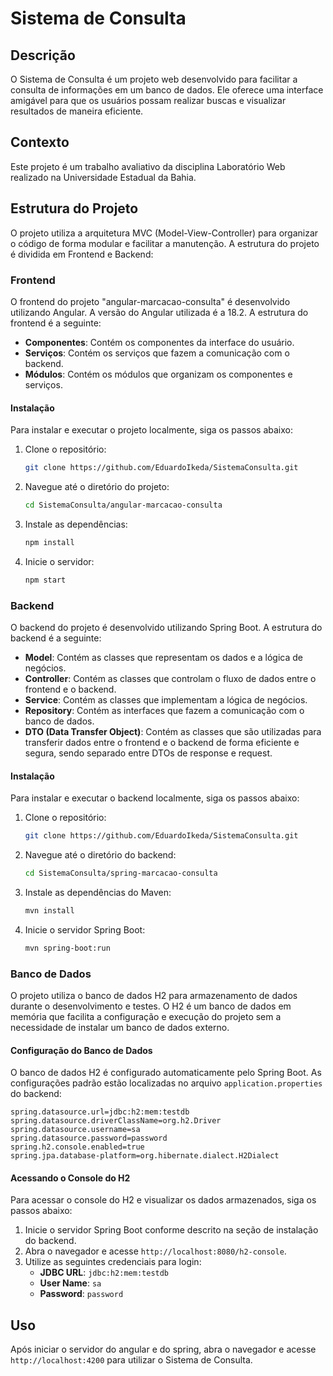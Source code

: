 # Sistema de Consulta

## Descrição
O Sistema de Consulta é um projeto web desenvolvido para facilitar a consulta de informações em um banco de dados. Ele oferece uma interface amigável para que os usuários possam realizar buscas e visualizar resultados de maneira eficiente.

## Contexto
Este projeto é um trabalho avaliativo da disciplina Laboratório Web realizado na Universidade Estadual da Bahia.

## Estrutura do Projeto
O projeto utiliza a arquitetura MVC (Model-View-Controller) para organizar o código de forma modular e facilitar a manutenção. A estrutura do projeto é dividida em Frontend e Backend:

### Frontend
O frontend do projeto "angular-marcacao-consulta" é desenvolvido utilizando Angular. A versão do Angular utilizada é a 18.2. A estrutura do frontend é a seguinte:

- **Componentes**: Contém os componentes da interface do usuário.
- **Serviços**: Contém os serviços que fazem a comunicação com o backend.
- **Módulos**: Contém os módulos que organizam os componentes e serviços.

#### Instalação
Para instalar e executar o projeto localmente, siga os passos abaixo:

1. Clone o repositório:
    ```bash
    git clone https://github.com/EduardoIkeda/SistemaConsulta.git
    ```
2. Navegue até o diretório do projeto:
    ```bash
    cd SistemaConsulta/angular-marcacao-consulta
    ```
3. Instale as dependências:
    ```bash
    npm install
    ```
4. Inicie o servidor:
    ```bash
    npm start
    ```

### Backend
O backend do projeto é desenvolvido utilizando Spring Boot. A estrutura do backend é a seguinte:

- **Model**: Contém as classes que representam os dados e a lógica de negócios.
- **Controller**: Contém as classes que controlam o fluxo de dados entre o frontend e o backend.
- **Service**: Contém as classes que implementam a lógica de negócios.
- **Repository**: Contém as interfaces que fazem a comunicação com o banco de dados.
- **DTO (Data Transfer Object)**: Contém as classes que são utilizadas para transferir dados entre o frontend e o backend de forma eficiente e segura, sendo separado entre DTOs de response e request.

#### Instalação
Para instalar e executar o backend localmente, siga os passos abaixo:

1. Clone o repositório:
    ```bash
    git clone https://github.com/EduardoIkeda/SistemaConsulta.git
    ```
2. Navegue até o diretório do backend:
    ```bash
    cd SistemaConsulta/spring-marcacao-consulta
    ```
3. Instale as dependências do Maven:
    ```bash
    mvn install
    ```
4. Inicie o servidor Spring Boot:
    ```bash
    mvn spring-boot:run
    ```

### Banco de Dados
O projeto utiliza o banco de dados H2 para armazenamento de dados durante o desenvolvimento e testes. O H2 é um banco de dados em memória que facilita a configuração e execução do projeto sem a necessidade de instalar um banco de dados externo.

#### Configuração do Banco de Dados
O banco de dados H2 é configurado automaticamente pelo Spring Boot. As configurações padrão estão localizadas no arquivo `application.properties` do backend:

```properties
spring.datasource.url=jdbc:h2:mem:testdb
spring.datasource.driverClassName=org.h2.Driver
spring.datasource.username=sa
spring.datasource.password=password
spring.h2.console.enabled=true
spring.jpa.database-platform=org.hibernate.dialect.H2Dialect
```

#### Acessando o Console do H2
Para acessar o console do H2 e visualizar os dados armazenados, siga os passos abaixo:

1. Inicie o servidor Spring Boot conforme descrito na seção de instalação do backend.
2. Abra o navegador e acesse `http://localhost:8080/h2-console`.
3. Utilize as seguintes credenciais para login:
    - **JDBC URL**: `jdbc:h2:mem:testdb`
    - **User Name**: `sa`
    - **Password**: `password`

## Uso
Após iniciar o servidor do angular e do spring, abra o navegador e acesse `http://localhost:4200` para utilizar o Sistema de Consulta.
